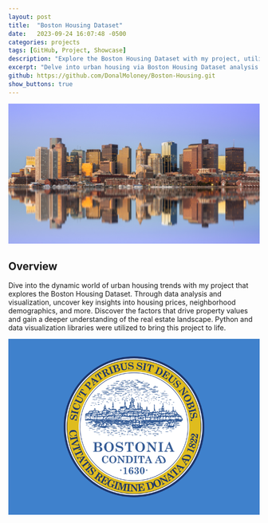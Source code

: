 ```yaml
---
layout: post
title:  "Boston Housing Dataset"
date:   2023-09-24 16:07:48 -0500
categories: projects
tags: [GitHub, Project, Showcase]
description: "Explore the Boston Housing Dataset with my project, utilizing Python and visualization libraries to analyze housing prices, neighborhood demographics, and the driving factors of property values."
excerpt: "Delve into urban housing via Boston Housing Dataset analysis. Python and visualizations reveal price trends and neighborhood dynamics"
github: https://github.com/DonalMoloney/Boston-Housing.git
show_buttons: true
---
```


![Boston](/images/boston.jpg)

## Overview

Dive into the dynamic world of urban housing trends with my project that explores the Boston Housing Dataset. Through data analysis and visualization, uncover key insights into housing prices, neighborhood demographics, and more. Discover the factors that drive property values and gain a deeper understanding of the real estate landscape. Python and data visualization libraries were utilized to bring this project to life.

![Flag Boston](/images/flag-boston.png)
